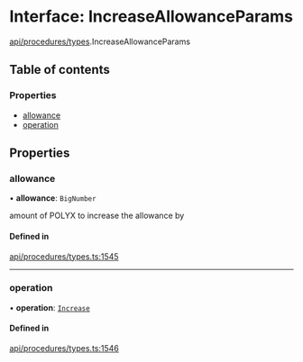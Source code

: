 # Interface: IncreaseAllowanceParams

[api/procedures/types](../wiki/api.procedures.types).IncreaseAllowanceParams

## Table of contents

### Properties

- [allowance](../wiki/api.procedures.types.IncreaseAllowanceParams#allowance)
- [operation](../wiki/api.procedures.types.IncreaseAllowanceParams#operation)

## Properties

### allowance

• **allowance**: `BigNumber`

amount of POLYX to increase the allowance by

#### Defined in

[api/procedures/types.ts:1545](https://github.com/PolymeshAssociation/polymesh-sdk/blob/f8a937f04/src/api/procedures/types.ts#L1545)

___

### operation

• **operation**: [`Increase`](../wiki/api.procedures.types.AllowanceOperation#increase)

#### Defined in

[api/procedures/types.ts:1546](https://github.com/PolymeshAssociation/polymesh-sdk/blob/f8a937f04/src/api/procedures/types.ts#L1546)
